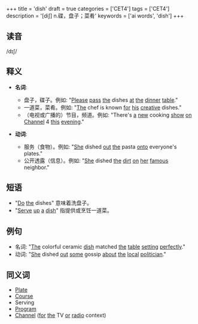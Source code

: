 +++
title = 'dish'
draft = true
categories = ['CET4']
tags = ['CET4']
description = '[di∫] n.碟，盘子；菜肴'
keywords = ['ai words', 'dish']
+++

## 读音
/dɪʃ/

## 释义
- **名词**:
  - 盘子，碟子。例如: "[Please](/post/please/) [pass](/post/pass/) [the](/post/the/) dishes [at](/post/at/) [the](/post/the/) [dinner](/post/dinner/) [table](/post/table/)."
  - 一道菜，菜肴。例如: "[The](/post/the/) chef is known [for](/post/for/) [his](/post/his/) [creative](/post/creative/) dishes."
  - （电视或广播的）节目，频道。例如: "There's [a](/post/a/) [new](/post/new/) cooking [show](/post/show/) [on](/post/on/) [Channel](/post/channel/) 4 [this](/post/this/) [evening](/post/evening/)."

- **动词**:
  - 服务（食物）。例如: "[She](/post/she/) dished [out](/post/out/) [the](/post/the/) pasta [onto](/post/onto/) everyone's plates."
  - 公开透露（信息）。例如: "[She](/post/she/) dished [the](/post/the/) [dirt](/post/dirt/) [on](/post/on/) [her](/post/her/) [famous](/post/famous/) neighbor."

## 短语
- "[Do](/post/do/) [the](/post/the/) dishes" 意味着洗盘子。
- "[Serve](/post/serve/) [up](/post/up/) [a](/post/a/) [dish](/post/dish/)" 指提供或烹饪一道菜。

## 例句
- 名词: "[The](/post/the/) colorful ceramic [dish](/post/dish/) matched [the](/post/the/) [table](/post/table/) [setting](/post/setting/) [perfectly](/post/perfectly/)."
- 动词: "[She](/post/she/) dished [out](/post/out/) [some](/post/some/) gossip [about](/post/about/) [the](/post/the/) [local](/post/local/) [politician](/post/politician/)."

## 同义词
- [Plate](/post/plate/)
- [Course](/post/course/)
- Serving
- [Program](/post/program/)
- [Channel](/post/channel/) ([for](/post/for/) [the](/post/the/) TV [or](/post/or/) [radio](/post/radio/) context)

